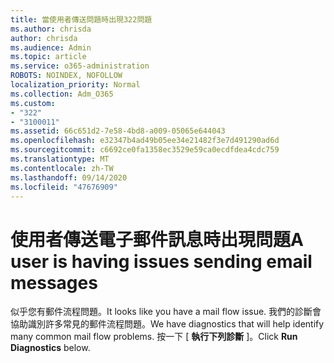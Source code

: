 ```yaml
---
title: 當使用者傳送問題時出現322問題
ms.author: chrisda
author: chrisda
ms.audience: Admin
ms.topic: article
ms.service: o365-administration
ROBOTS: NOINDEX, NOFOLLOW
localization_priority: Normal
ms.collection: Adm_O365
ms.custom:
- "322"
- "3100011"
ms.assetid: 66c651d2-7e58-4bd8-a009-05065e644043
ms.openlocfilehash: e32347b4ad49b05ee34e21482f3e7d491290ad6d
ms.sourcegitcommit: c6692ce0fa1358ec3529e59ca0ecdfdea4cdc759
ms.translationtype: MT
ms.contentlocale: zh-TW
ms.lasthandoff: 09/14/2020
ms.locfileid: "47676909"
---
```

# <a name="a-user-is-having-issues-sending-email-messages"></a><span data-ttu-id="32c97-102">使用者傳送電子郵件訊息時出現問題</span><span class="sxs-lookup"><span data-stu-id="32c97-102">A user is having issues sending email messages</span></span>

<span data-ttu-id="32c97-103">似乎您有郵件流程問題。</span><span class="sxs-lookup"><span data-stu-id="32c97-103">It looks like you have a mail flow issue.</span></span> <span data-ttu-id="32c97-104">我們的診斷會協助識別許多常見的郵件流程問題。</span><span class="sxs-lookup"><span data-stu-id="32c97-104">We have diagnostics that will help identify many common mail flow problems.</span></span> <span data-ttu-id="32c97-105">按一下 [ **執行下列診斷** ]。</span><span class="sxs-lookup"><span data-stu-id="32c97-105">Click **Run Diagnostics** below.</span></span>

